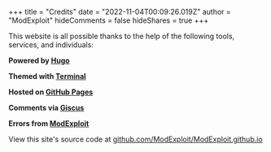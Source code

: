 +++
title = "Credits"
date = "2022-11-04T00:09:26.019Z"
author = "ModExploit"
hideComments = false
hideShares = true
+++

This website is all possible thanks to the help of the following tools, services, and individuals:

**Powered by [**Hugo**](https://gohugo.io/)**  
  
**Themed with [**Terminal**](https://github.com/panr/hugo-theme-terminal)**  
  
**Hosted on [**GitHub Pages**](https://pages.github.com/)**  
  
**Comments via [**Giscus**](https://giscus.app/)**

**Errors from [**ModExploit**](https://github.com/ModExploit)**
  
View this site's source code at [github.com/ModExploit/ModExploit.github.io](https://github.com/ModExploit/ModExploit.github.io)